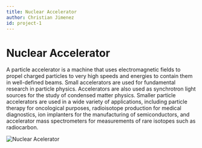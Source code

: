 ```yaml
---
title: Nuclear Accelerator
author: Christian Jimenez
id: project-1
---
```

# Nuclear Accelerator

A particle accelerator is a machine that uses electromagnetic fields to propel charged particles to very high speeds and energies to contain them in well-defined beams. Small accelerators are used for fundamental research in particle physics. Accelerators are also used as synchrotron light sources for the study of condensed matter physics. Smaller particle accelerators are used in a wide variety of applications, including particle therapy for oncological purposes, radioisotope production for medical diagnostics, ion implanters for the manufacturing of semiconductors, and accelerator mass spectrometers for measurements of rare isotopes such as radiocarbon.

![Nuclear Acelerator](https://upload.wikimedia.org/wikipedia/commons/b/bd/Westinghouse_Van_de_Graaff_atom_smasher_-_cutaway.png)